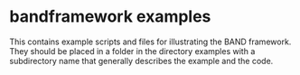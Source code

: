 # bandframework examples
This contains example scripts and files for illustrating the BAND framework.  
They should be placed in a folder in the directory examples with a subdirectory
name that generally describes the example and the code.
